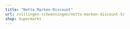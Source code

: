 ```yaml
---
title: "Netto Marken-Discount"
url: /villingen-schwenningen/netto-marken-discount-5/
shop: Supermarkt
---
```

